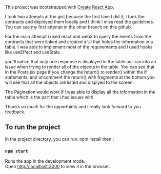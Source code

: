 This project was bootstrapped with [Create React App](https://github.com/facebook/create-react-app).

I took two attempts at the gist becuase the first time I did it, I took the contracts and deployed them locally and I think I miss read the guidelines.
You can see my first attempt in the other branch on this github.

For the main attempt i used react and web3 to query the events from the contracts that were linked and created a UI that holds the information in a table.
I was able to implement most of the requirements and i used hooks like useEffect and useState.

you'll notice that only one response is displayed in the table as i ran into an issue when trying to render all of the objects in the table.
You can see that in the Posts.jsx page if you change the return() to render() within the if statements, and uncomment the return() with fragments at the bottom you will see that all the objects are listed and displyed to the screen.

The Pagination would work if i was able to display all the information in the table which is the part that i had issues with.

Thanks so much for the opportuinty and i really look forward to you feedback.



## To run the project 

In the project directory, you can run:
npm install 
then :
### `npm start`

Runs the app in the development mode.<br />
Open [http://localhost:3000](http://localhost:3000) to view it in the browser.


